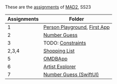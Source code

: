 These are the [assignments](https://gitlab.mi.hdm-stuttgart.de/mad2/mad2-ss23/fs146) of [MAD2](https://mad2.pages.mi.hdm-stuttgart.de/), SS23

| Assignments | Folder                                      |
|-------------|---------------------------------------------|
| 1           | [Person Playground](./Person), [First App](./First%20App)      |
| 2           | [Number Guess](./NumberGuess)      |
| 3           | TODO: [Constraints](./Constraints)          |
| 2,3,4       | [Shopping List](./Shopping%20List)          |
| 5           | [OMDBApp](./OMDBApp)                        |
| 6           | [Artist Explorer](./Artist%20Explorer)      |
| 7           | [Number Guess (SwiftUI)](./NumberGuess_SwiftUI)                 |
